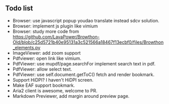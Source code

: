 ## Todo list
* Browser: use javascript popup youdao translate instead sdcv solution.
* Browser: implement js plugin like vimium
* Browser: study more code from https://github.com/LavaPower/Browthon-Old/blob/c25d5721b40e95131a3c521566a18467f13ecbf0/files/Browthon_elements.py
* ImageViewer: add zoom support
* Pdfviewer: open link like vimium.
* PdfViewer: use mupdf/page.searchFor implement search text in pdf.
* PdfViewer: allow select text.
* PdfViewer: use self.document.getToC() fetch and render bookmark.
* Support HiDPI? I haven't HiDPI screen.
* Make EAF support bookmark.
* Aria2 client is awesome, welcome to PR.
* Markdown Previewer, add margin around preview page.
